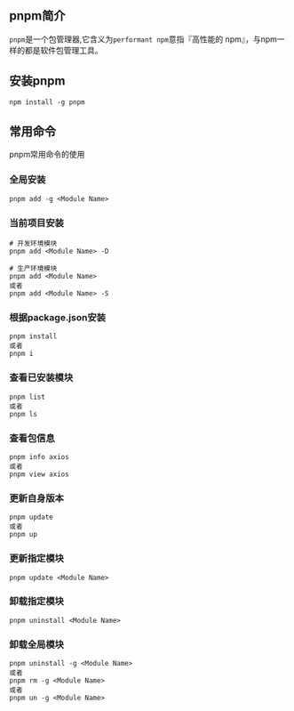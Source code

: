 
## pnpm简介

`pnpm`是一个包管理器,它含义为`performant npm`意指『高性能的 npm』，与npm一样的都是软件包管理工具。

## 安装pnpm
```shell
npm install -g pnpm
```

## 常用命令
pnpm常用命令的使用

### 全局安装
```shell
pnpm add -g <Module Name>
```

### 当前项目安装
```shell
# 开发环境模块
pnpm add <Module Name> -D

# 生产环境模块
pnpm add <Module Name>
或者
pnpm add <Module Name> -S
```

### 根据package.json安装
```shell
pnpm install
或者
pnpm i
```
### 查看已安装模块
```shell
pnpm list
或者
pnpm ls
```

### 查看包信息
```shell
pnpm info axios
或者
pnpm view axios
```
### 更新自身版本
```shell
pnpm update
或者
pnpm up
```

### 更新指定模块
```shell
pnpm update <Module Name>
```

### 卸载指定模块
```shell
pnpm uninstall <Module Name>
```

### 卸载全局模块
```shell
pnpm uninstall -g <Module Name>
或者
pnpm rm -g <Module Name>
或者
pnpm un -g <Module Name>
```
